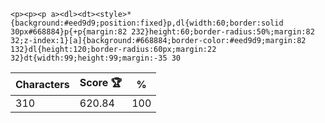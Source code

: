 `<p><p><p a><dl><dt><style>*{background:#eed9d9;position:fixed}p,dl{width:60;border:solid 30px#668884}p{+p{margin:82 232}height:60;border-radius:50%;margin:82 32;z-index:1}[a]{background:#668884;border-color:#eed9d9;margin:82 132}dl{height:120;border-radius:60px;margin:22 32}dt{width:99;height:99;margin:-35 30`

| Characters | Score 🏆 | %   |
| ---------- | -------- | --- |
| 310        | 620.84   | 100 |
